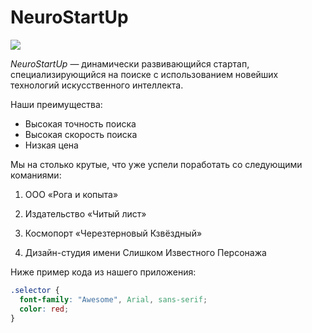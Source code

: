 # NeuroStartUp

![](https://netology-code.github.io/git-homeworks/introduction/assets/logo.png)

*NeuroStartUp* — динамически развивающийся стартап, специализирующийся на поиске с использованием 
 новейших технологий искусственного интеллекта.

Наши преимущества:
* Высокая точность поиска
* Высокая скорость поиска
* Низкая цена

Мы на столько крутые, что уже успели поработать со следующими команиями:

1. ООО «Рога и копыта»

2. Издательство «Читый лист»

3. Космопорт «Черезтерновый Кзвёздный»

4. Дизайн-студия имени Слишком Известного Персонажа

Ниже пример кода из нашего приложения:

```css
.selector {
  font-family: "Awesome", Arial, sans-serif;
  color: red;
}
```